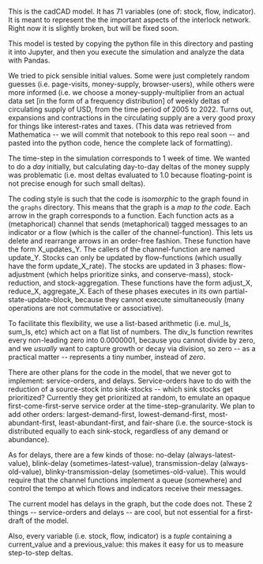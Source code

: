This is the cadCAD model. It has 71 variables (one of: stock, flow, indicator).
It is meant to represent the the important aspects of the interlock network.
Right now it is slightly broken, but will be fixed soon.

This model is tested by copying the python file in this directory
and pasting it into Jupyter, and then you execute the simulation
and analyze the data with Pandas.

We tried to pick sensible initial values. Some were just completely random
guesses (i.e. page-visits, money-supply, browser-users), while others were
more informed (i.e. we choose a money-supply-multiplier from an actual data
set [in the form of a frequency distribution] of weekly deltas of circulating
supply of USD, from the time period of 2005 to 2022. Turns out, expansions and
contractions in the circulating supply are a very good proxy for things like
interest-rates and taxes. (This data was retrieved from Mathematica -- we will
commit that notebook to this repo real soon -- and pasted into the python
code, hence the complete lack of formatting).

The time-step in the simulation corresponds to 1 week of time. We wanted to
do a _day_ initially, but calculating day-to-day deltas of the money supply was
problematic (i.e. most deltas evaluated to 1.0 because floating-point is not
precise enough for such small deltas).

The coding style is such that the code is _isomorphic_ to the graph
found in the `graphs` directory. This means that the graph is a _map
to the code_. Each arrow in the graph corresponds to a function.
Each function acts as a (metaphorical) channel that sends (metaphorical)
tagged messages to an indicator or a flow (which is the caller of the channel-function).
This lets us delete and rearrange arrows in an order-free fashion. These function have the form
X_updates_Y. The callers of the channel-function are named update_Y. Stocks can only be updated
by flow-functions (which usually have the form update_X_rate). The stocks are updated in 3 phases:
flow-adjustment (which helps prioritize sinks, and conserve-mass), stock-reduction, and
stock-aggregation. These functions have the form adjust_X, reduce_X, aggregate_X. Each
of these phases executes in its own partial-state-update-block, because they cannot execute
simultaneously (many operations are not commutative or associative).

To facilitate this flexibility, we use a list-based arithmetic (i.e. mul_ls, sum_ls, etc)
which act on a flat list of numbers. The div_ls function rewrites every non-leading zero
into 0.0000001, because you cannot divide by zero, and we _usually_ want to capture
growth or decay via division, so zero -- as a practical matter -- represents a tiny
number, instead of _zero_.

There are other plans for the code in the model, that we never got to implement:
service-orders, and delays. Service-orders have to do with the reduction of a
source-stock into sink-stocks -- which sink stocks get prioritized? Currently
they get prioritized at random, to emulate an opaque first-come-first-serve
service order at the time-step-granularity. We plan to add other orders:
largest-demand-first, lowest-demand-first, most-abundant-first, least-abundant-first,
and fair-share (i.e. the source-stock is distributed equally to each sink-stock, regardless
of any demand or abundance).

As for delays, there are a few kinds of those: no-delay (always-latest-value),
blink-delay (sometimes-latest-value), transmission-delay (always-old-value),
blinky-transmission-delay (sometimes-old-value). This would require that the
channel functions implement a queue (somewhere) and control the tempo at
which flows and indicators receive their messages.

The current model has delays in the graph, but the code does not. These 2 things
-- service-orders and delays -- are cool, but not essential for a first-draft
of the model.

Also, every variable (i.e. stock, flow, indicator) is a _tuple_ containing
a current_value and a previous_value: this makes it easy for us to measure
step-to-step deltas.
